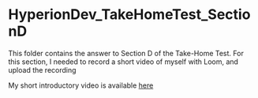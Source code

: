 <!--
Author: Alexander Goudemond
Github: https://github.com/alexgoudemond/HyperionDev_TakeHomeTest/tree/main/Section D

Date Created: 2021/01/18
-->

# HyperionDev_TakeHomeTest_SectionD

This folder contains the answer to Section D of the Take-Home Test. For this section, I needed to record a short video of myself with Loom, and upload the recording

My short introductory video is available [here](https://www.loom.com/share/a8f67cc72e4141488f40903b44357a10)